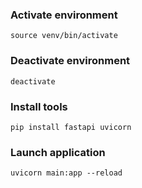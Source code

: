 ### Activate environment
```
source venv/bin/activate
```
### Deactivate environment
```
deactivate
```
### Install tools
```
pip install fastapi uvicorn 
```

### Launch application
```
uvicorn main:app --reload
```